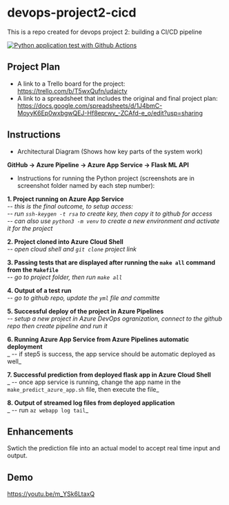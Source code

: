 # devops-project2-cicd
This is a repo created for devops project 2: building a CI/CD pipeline

[![Python application test with Github Actions](https://github.com/qzhou19/devops-project2-cicd/actions/workflows/pythonapp.yml/badge.svg)](https://github.com/qzhou19/devops-project2-cicd/actions/workflows/pythonapp.yml)

## Project Plan
* A link to a Trello board for the project: https://trello.com/b/T5wxQufn/udaicty
* A link to a spreadsheet that includes the original and final project plan: 
https://docs.google.com/spreadsheets/d/1J4bmC-MoyyK6Ep0wxbgwQEJ-Hf8eprwv_-ZCAfd-e_o/edit?usp=sharing

## Instructions


* Architectural Diagram (Shows how key parts of the system work)  

__GitHub -> Azure Pipeline -> Azure App Service -> Flask ML API__

* Instructions for running the Python project (screenshots are in screenshot folder named by each step number):   

__1. Project running on Azure App Service__  
    _-- this is the final outcome, to setup access:  
    -- run `ssh-keygen -t rsa` to create key, then copy it to github for access  
    -- can also use `python3 -m venv` to create a new environment and activate it for the project_

__2. Project cloned into Azure Cloud Shell__  
   _-- open cloud shell and `git clone` project link_

__3. Passing tests that are displayed after running the `make all` command from the `Makefile`__  
  _-- go to project folder, then run `make all`_

__4. Output of a test run__  
  _-- go to github repo, update the `yml` file and committe_

__5. Successful deploy of the project in Azure Pipelines__  
  _-- setup a new project in Azure DevOps ogranization, connect to the github repo then create pipeline and run it_

__6. Running Azure App Service from Azure Pipelines automatic deployment__  
  _ -- if step5 is success, the app service should be automatic deployed as well_

__7. Successful prediction from deployed flask app in Azure Cloud Shell__  
  _ -- once app service is running, change the app name in the `make_predict_azure_app.sh` file, then execute the file_

__8. Output of streamed log files from deployed application__  
  _ -- run `az webapp log tail`_

> 

## Enhancements

Swtich the prediction file into an actual model to accept real time input and output.

## Demo 

https://youtu.be/m_YSk6LtaxQ
